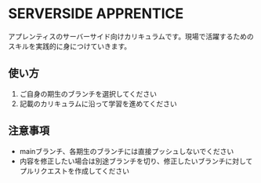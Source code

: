 # SERVERSIDE APPRENTICE

アプレンティスのサーバーサイド向けカリキュラムです。現場で活躍するためのスキルを実践的に身につけていきます。

## 使い方

1. ご自身の期生のブランチを選択してください
2. 記載のカリキュラムに沿って学習を進めてください

## 注意事項

- mainブランチ、各期生のブランチには直接プッシュしないでください
- 内容を修正したい場合は別途ブランチを切り、修正したいブランチに対してプルリクエストを作成してください

